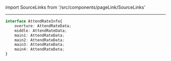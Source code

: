 import SourceLinks from '/src/components/pageLink/SourceLinks'

<SourceLinks component='AttendRateInfo' type='interface' project='attendance-management-system' />

---

```ts title="/src/main.ts"
interface AttendRateInfo{
    overture: AttendRateData;
    middle: AttendRateData;
    main1: AttendRateData;
    main2: AttendRateData;
    main3: AttendRateData;
    main4: AttendRateData;
}
```